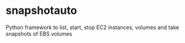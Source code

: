 # snapshotauto
Python framework to list, start, stop EC2 instances, volumes and take snapshots of EBS volumes

